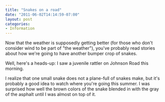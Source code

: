```yaml
---
title: "Snakes on a road"
date: "2011-06-02T14:14:59-07:00"
layout: post
categories:
- Information
---
```


Now that the weather is supposedly getting better (for those who don't consider wind to be part of "the weather"), you've probably read stories about how we're going to have another bumper crop of snakes.

Well, here's a heads-up: I saw a juvenile rattler on Johnson Road this morning.

I realize that one small snake does not a plane-full of snakes make, but it's probably a good idea to watch where you're going this summer. I was surprised how well the brown colors of the snake blended in with the gray of the asphalt until I was almost on top of it.